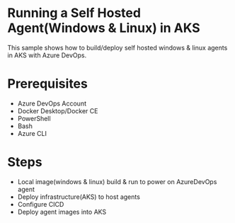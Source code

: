 
# Running a Self Hosted Agent(Windows & Linux) in AKS
This sample shows how to build/deploy self hosted windows & linux agents in AKS with Azure DevOps. 

# Prerequisites
- Azure DevOps Account
- Docker Desktop/Docker CE
- PowerShell
- Bash
- Azure CLI

# Steps
- Local image(windows & linux) build & run to power on AzureDevOps agent
- Deploy infrastructure(AKS) to host agents
- Configure CICD 
- Deploy agent images into AKS
